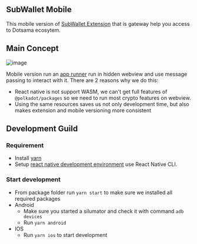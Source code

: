 ## SubWallet Mobile 
This mobile version of [SubWallet Extension](https://github.com/Koniverse/SubWallet-Extension) that is gateway help you access to Dotsama ecosytem.

## Main Concept
![image](https://user-images.githubusercontent.com/11567273/176982199-78bc5c3c-172e-463b-8218-e9f16e5649d4.png)

Mobile version run an [app runner](https://github.com/Koniverse/SubWallet-Extension/tree/master/packages/web-runner) run in hidden webview and use message passing to interact with it.
There are 2 reasons why we do this:
- React native is not support WASM, we can't get full features of `@polkadot/packages` so we need to run most crypto features on webview.
- Using the same resources saves us not only development time, but also makes extension and mobile versioning more consistent

## Development Guild
### Requirement
- Install [yarn](https://yarnpkg.com/)
- Setup [react native development environment](https://reactnative.dev/docs/environment-setup) use React Native CLI.

### Start development
- From package folder run `yarn start` to make sure we installed all required packages
- Android
  - Make sure you started a silumator and check it with command `adb devices`
  - Run `yarn android`
- IOS
  - Run `yarn ios` to start development
